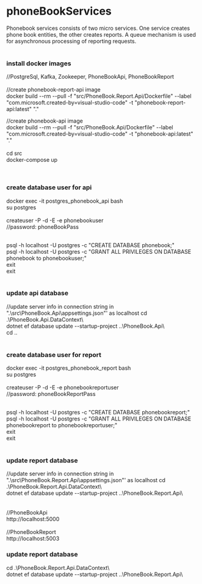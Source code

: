 # phoneBookServices
Phonebook services consists of two micro services. One service creates phone book entities, the other creates reports. A queue mechanism is used for asynchronous processing of reporting requests.   
&nbsp;   
### install docker images     

//PostgreSql, Kafka, Zookeeper, PhoneBookApi, PhoneBookReport      
&nbsp;   
//create phonebook-report-api image   
docker build --rm --pull -f "src/PhoneBook.Report.Api/Dockerfile" --label "com.microsoft.created-by=visual-studio-code" -t "phonebook-report-api:latest" "."   

//create phonebook-api image   
docker build --rm --pull -f "src/PhoneBook.Api/Dockerfile" --label "com.microsoft.created-by=visual-studio-code" -t "phonebook-api:latest" "."   
&nbsp;   
cd src   
docker-compose up    

&nbsp;   
### create database user for api   
docker exec -it postgres_phonebook_api bash   
su postgres   
&nbsp;   
createuser -P -d -E -e phonebookuser   
//password: phoneBookPass   
&nbsp;   

psql -h localhost -U postgres -c "CREATE DATABASE phonebook;"   
psql -h localhost -U postgres -c "GRANT ALL PRIVILEGES ON DATABASE phonebook to phonebookuser;"   
exit   
exit   
&nbsp;   

### update api database  
//update server info in connection string in ".\src\PhoneBook.Api\appsettings.json"' as localhost
cd .\PhoneBook.Api.DataContext\   
dotnet ef database update --startup-project ..\PhoneBook.Api\  
cd ..   
&nbsp;   
### create database user for report 
docker exec -it postgres_phonebook_report bash   
su postgres    
&nbsp;     
createuser -P -d -E -e phonebookreportuser   
//password: phoneBookReportPass  
&nbsp;   

psql -h localhost -U postgres -c "CREATE DATABASE phonebookreport;"   
psql -h localhost -U postgres -c "GRANT ALL PRIVILEGES ON DATABASE phonebookreport to phonebookreportuser;"   
exit   
exit   
&nbsp; 

### update report database  
//update server info in connection string in ".\src\PhoneBook.Report.Api\appsettings.json"' as localhost 
cd .\PhoneBook.Report.Api.DataContext\   
dotnet ef database update --startup-project ..\PhoneBook.Report.Api\  
&nbsp;  
&nbsp;  
//PhoneBookApi   
http://localhost:5000   
&nbsp;  
//PhoneBookReport   
http://localhost:5003     

### update report database   
cd .\PhoneBook.Report.Api.DataContext\   
dotnet ef database update --startup-project ..\PhoneBook.Report.Api\  

